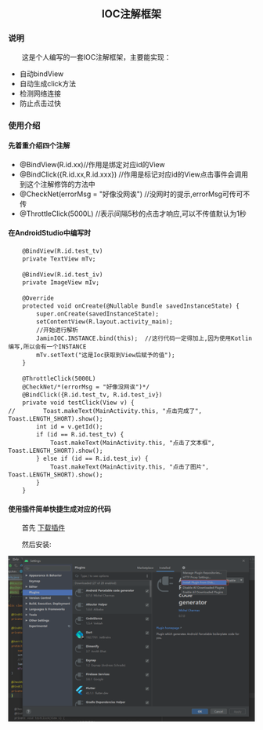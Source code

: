 ## <center>IOC注解框架</center>

### 说明

　　这是个人编写的一套IOC注解框架，主要能实现：  
-  自动bindView
-  自动生成click方法
-  检测网络连接
-  防止点击过快  

### 使用介绍

#### 先着重介绍四个注解
- @BindView(R.id.xx)//作用是绑定对应id的View
- @BindClick({R.id.xx,R.id.xxx}) //作用是标记对应id的View点击事件会调用到这个注解修饰的方法中
- @CheckNet(errorMsg = "好像没网诶") //没网时的提示,errorMsg可传可不传
- @ThrottleClick(5000L) //表示间隔5秒的点击才响应,可以不传值默认为1秒

#### 在AndroidStudio中编写时
```
    @BindView(R.id.test_tv)
    private TextView mTv;

    @BindView(R.id.test_iv)
    private ImageView mIv;
    
    @Override
    protected void onCreate(@Nullable Bundle savedInstanceState) {
        super.onCreate(savedInstanceState);
        setContentView(R.layout.activity_main);
        //开始进行解析
        JaminIOC.INSTANCE.bind(this);  //这行代码一定得加上,因为使用Kotlin编写,所以会有一个INSTANCE
        mTv.setText("这是Ioc获取到View后赋予的值");
    }
    
    @ThrottleClick(5000L)  
    @CheckNet/*(errorMsg = "好像没网诶")*/
    @BindClick({R.id.test_tv, R.id.test_iv})
    private void testClick(View v) {
//        Toast.makeText(MainActivity.this, "点击完成了", Toast.LENGTH_SHORT).show();
        int id = v.getId();
        if (id == R.id.test_tv) {
            Toast.makeText(MainActivity.this, "点击了文本框", Toast.LENGTH_SHORT).show();
        } else if (id == R.id.test_iv) {
            Toast.makeText(MainActivity.this, "点击了图片", Toast.LENGTH_SHORT).show();
        }
    }
```

#### 使用插件简单快捷生成对应的代码

　　首先 [下载插件](https://github.com/EastUp/JaminIOCPlugin/raw/master/JaminIOC.jar)

　　然后安装:

![](安装插件.jpg)

　　



      
     
 

